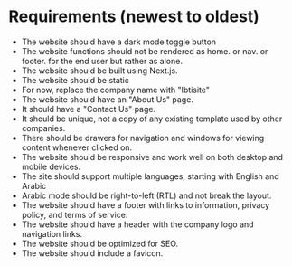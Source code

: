 # Requirements (newest to oldest)





- The website should have a dark mode toggle button
- The website functions should not be rendered as home.<functionality> or nav.<functionality> or footer.<functionality> for the end user but rather as <functionality> alone.
- The website should be built using Next.js.
- The website should be static
- For now, replace the company name with "Ibtisite"
- The website should have an "About Us" page.
- It should have a "Contact Us" page.
- It should be unique, not a copy of any existing template used by other companies.
- There should be drawers for navigation and windows for viewing content whenever clicked on.
- The website should be responsive and work well on both desktop and mobile devices.
- The site should support multiple languages, starting with English and Arabic
- Arabic mode should be right-to-left (RTL) and not break the layout.
- The website should have a footer with links to information, privacy policy, and terms of service.
- The website should have a header with the company logo and navigation links.
- The website should be optimized for SEO.
- The website should include a favicon.